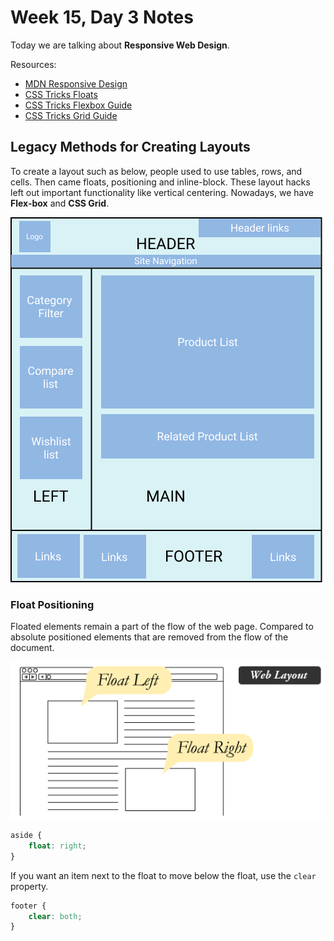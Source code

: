 # Week 15, Day 3 Notes

Today we are talking about **Responsive Web Design**. 

Resources:
- [MDN Responsive Design](https://developer.mozilla.org/en-US/docs/Learn/CSS/CSS_layout/Responsive_Design)
- [CSS Tricks Floats](https://css-tricks.com/all-about-floats/)
- [CSS Tricks Flexbox Guide](https://css-tricks.com/snippets/css/a-guide-to-flexbox/#aa-flexbox-properties)
- [CSS Tricks Grid Guide](https://css-tricks.com/snippets/css/complete-guide-grid/#aa-display)

## Legacy Methods for Creating Layouts

To create a layout such as below, people used to use tables, rows, and cells. Then came floats, positioning and inline-block. These layout hacks left out important functionality like vertical centering. Nowadays, we have **Flex-box** and **CSS Grid**.

![Website Layout Idea](./imgs/Magento-2-Layout-Overview-3.png)

### Float Positioning

Floated elements remain a part of the flow of the web page. Compared to absolute positioned elements that are removed from the flow of the document.

![Floating Images in Text](./imgs/float-images.png)

```css
aside {
    float: right;
}
```

If you want an item next to the float to move below the float, use the `clear` property.

```css
footer {
    clear: both;
}
```